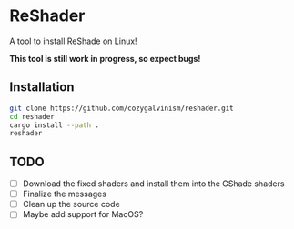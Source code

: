 # ReShader

A tool to install ReShade on Linux!

**This tool is still work in progress, so expect bugs!**

## Installation

```bash
git clone https://github.com/cozygalvinism/reshader.git
cd reshader
cargo install --path .
reshader
```

## TODO

* [ ] Download the fixed shaders and install them into the GShade shaders
* [ ] Finalize the messages
* [ ] Clean up the source code
* [ ] Maybe add support for MacOS?
